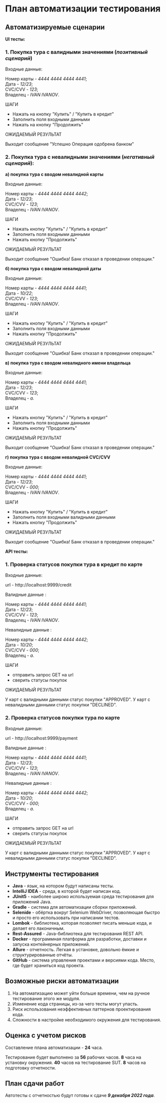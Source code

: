 # План автоматизации тестирования #

## Автоматизируемые сценарии ##

**UI тесты:**

### 1. Покупка тура с валидными значениями (**_позитивный сценарий_**) ###

Входные данные:

Номер карты - _4444 4444 4444 4441_;  
Дата - _12/23_;  
CVC/CVV - _123_;  
Владелец - _IVAN IVANOV_.

ШАГИ

- Нажать на кнопку "Купить" / "Купить в кредит"
- Заполнить поля входными данными 
- Нажать на кнопку "Продолжить"

ОЖИДАЕМЫЙ РЕЗУЛЬТАТ

Выходит сообщение "Успешно Операция одобрена банком"


### 2. Покупка тура с невалидными значениями (**_негативный сценарий_**): ###

**а) покупка тура с вводом невалидной карты** 

Входные данные:

Номер карты - _4444 4444 4444 4442_;  
Дата - _12/23_;  
CVC/CVV - _123_;  
Владелец - _IVAN IVANOV_.


ШАГИ

- Нажать кнопку "Купить" / "Купить в кредит"
- Заполнить поля входными данными 
- Нажать кнопку "Продолжить"

ОЖИДАЕМЫЙ РЕЗУЛЬТАТ

Выходит сообщение "Ошибка! Банк отказал в проведении операции."

**б) покупка тура с вводом невалидной даты** 

Входные данные:

Номер карты - _4444 4444 4444 4441_;  
Дата - _10/22_;  
CVC/CVV - _123_;  
Владелец - _IVAN IVANOV_.


ШАГИ

- Нажать кнопку "Купить" / "Купить в кредит"
- Заполнить поля входными данными
- Нажать кнопку "Продолжить"

ОЖИДАЕМЫЙ РЕЗУЛЬТАТ

Выходит сообщение "Ошибка! Банк отказал в проведении операции."


**в) покупка тура с вводом невалидного имени владельца**

Входные данные:

Номер карты - _4444 4444 4444 4441_;  
Дата - _12/23_;  
CVC/CVV - _123_;  
Владелец - _a_.  

ШАГИ

- Нажать кнопку "Купить" / "Купить в кредит"
- Заполнить поля входными данными 
- Нажать кнопку "Продолжить"

ОЖИДАЕМЫЙ РЕЗУЛЬТАТ

Выходит сообщение "Ошибка! Банк отказал в проведении операции."


**г) покупка тура с вводом невалидной CVC/CVV**

Входные данные:

Номер карты - _4444 4444 4444 4441_;  
Дата - _12/23_;  
CVC/CVV - _000_;  
Владелец - _IVAN IVANOV_.

ШАГИ

- Нажать кнопку "Купить" / "Купить в кредит"
- Заполнить поля входными валидными данными
- Нажать кнопку "Продолжить"

ОЖИДАЕМЫЙ РЕЗУЛЬТАТ

Выходит сообщение "Ошибка! Банк отказал в проведении операции."

**API тесты:**

### 1. Проверка статусов покупки тура в кредит по карте ###

Входные данные:

url - http://localhost:9999/credit


Валидные данные :

Номер карты - _4444 4444 4444 4441_;  
Дата - _12/23_;  
CVC/CVV - _123_;  
Владелец - _IVAN IVANOV_.

Невалидные данные :

Номер карты - _4444 4444 4444 4442_;  
Дата - _10/20_;  
CVC/CVV - _000_;  
Владелец - _a_.


ШАГИ

- отправить запрос GET на url
- сверить статусы покупок 

ОЖИДАЕМЫЙ РЕЗУЛЬТАТ

У карт с валидными данными статус покупки "APPROVED".
У карт с невалидными данными статус покупки "DECLINED".

### 2. Проверка статусов покупки тура по карте ###

Входные данные:

url - http://localhost:9999/payment


Валидные данные :

Номер карты - _4444 4444 4444 4441_;  
Дата - _12/23_;  
CVC/CVV - _123_;  
Владелец - _IVAN IVANOV_.

Невалидные данные :

Номер карты - _4444 4444 4444 4442_;  
Дата - _10/20_;  
CVC/CVV - _000_;  
Владелец - _a_.


ШАГИ

- отправить запрос GET на url
- сверить статусы покупок 

ОЖИДАЕМЫЙ РЕЗУЛЬТАТ

У карт с валидными данными статус покупки "APPROVED".
У карт с невалидными данными статус покупки "DECLINED".

## Инструменты тестирования ##

- **Java** - язык, на котором будут написаны тесты.
- **IntelliJ IDEA** - среда, в которой будет написан код.
- **JUnit5** - наиболее широко используемая среда тестирования для приложений Java.
- **Gradle** - система для автоматизации сборки приложений.
- **Selenide** - обёртка вокруг Selenium WebDriver, позволяющая быстро и просто его использовать при написании тестов.
- **Lombok** - библиотека, которая позволяет писать меньше кода, и делает его лаконичным.
- **Rest-Assured** - Java-библиотека для тестирования REST API.
- **Docker** - программная платформа для разработки, доставки и запуска контейнерных приложений.
- **Allure** - отчетность. Легкая в установке, довольно ёмкие и структурированные отчёты.
- **GitHub** - система управления проектами и версиями кода. Место, где будет храниться код проекта.

## Возможные риски автоматизации ##

1. На автоматизацию может уйти больше времени, чем на ручное тестирование этого же модуля.
2. Изменение кода страницы, из-за чего тесты могут упасть.
3. Риск использования неэффективных паттернов проектирования кода.
4. Сложности в настройке необходимого окружения для тестирования.

## Оценка с учетом рисков ##

Составление плана автоматизации - **24** часа.

Тестирование будет выполнено за **56** рабочих часов.
**8** часа на установку окружения.
**40** часов на тестирование SUT.
**8** часов на подготовку отчетности.

## План сдачи работ ##

Автотесты с отчетностью будут готовы к сдаче _**9 декабря 2022 года**_.
